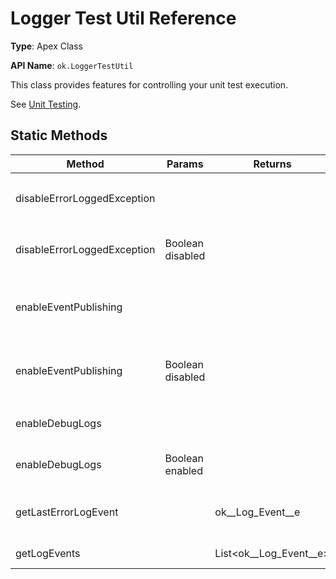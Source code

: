 # Logger Test Util Reference

**Type**: Apex Class

**API Name**: `ok.LoggerTestUtil`

This class provides features for controlling your unit test execution.

See [Unit Testing](../docs/api/unit-testing.md).

## Static Methods

| Method                      | Params           | Returns                     | Description                                                                          |
| --------------------------- | ---------------- | --------------------------- | ------------------------------------------------------------------------------------ |
| disableErrorLoggedException |                  |                             | Disable `ErrorLoggedException` when testing `logger.error()`.                        |
| disableErrorLoggedException | Boolean disabled |                             | Disable `ErrorLoggedException` when testing `logger.error()`.                        |
| enableEventPublishing       |                  |                             | Enable `ok__Log_Event__e` to be published using `ok.Logger.publish()` in unit tests. |
| enableEventPublishing       | Boolean disabled |                             | Enable `ok__Log_Event__e` to be published using `ok.Logger.publish()` in unit tests. |
| enableDebugLogs             |                  |                             | Enable system debug (Apex Log) in unit tests.                                        |
| enableDebugLogs             | Boolean enabled  |                             | Enable system debug (Apex Log) in unit tests.                                        |
| getLastErrorLogEvent        |                  | ok\_\_Log_Event\_\_e        | Return the log event registered by the last execution of `logger.error()`.           |
| getLogEvents                |                  | List<ok\_\_Log_Event\_\_e\> | Return all the registered log events.                                                |
